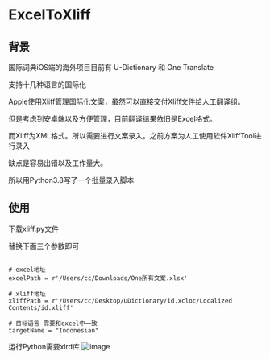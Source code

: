 # ExcelToXliff

## 背景
    
国际词典iOS端的海外项目目前有 U-Dictionary 和 One Translate

支持十几种语言的国际化

Apple使用Xliff管理国际化文案，虽然可以直接交付Xliff文件给人工翻译组。

但是考虑到安卓端以及方便管理，目前翻译结果依旧是Excel格式。

而Xliff为XML格式。所以需要进行文案录入。之前方案为人工使用软件XliffTool进行录入

缺点是容易出错以及工作量大。
    
所以用Python3.8写了一个批量录入脚本

## 使用

下载xliff.py文件

替换下面三个参数即可

```

# excel地址
excelPath = r'/Users/cc/Downloads/One所有文案.xlsx'

# xliff地址
xliffPath = r'/Users/cc/Desktop/UDictionary/id.xcloc/Localized Contents/id.xliff'

# 目标语言 需要和excel中一致
targetName = "Indonesian"

```

运行Python需要xlrd库
![image](https://gitlab.corp.youdao.com/liwc/excelToXilff/blod/master/1.png)


